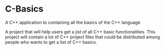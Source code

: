 # C-Basics
A C++ application to containing all the basics of the C++ language

A project that will help users get a jist of all C++ basic functionalities.
This project will contain a lot of C++ project files that could be distributed among people
who wants to get a list of C++ basics.
